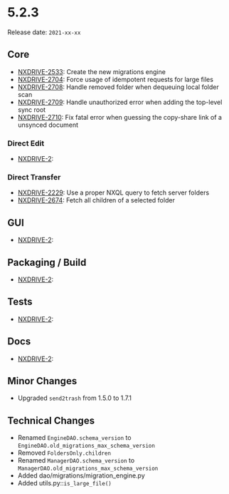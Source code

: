 # 5.2.3

Release date: `2021-xx-xx`

## Core

- [NXDRIVE-2533](https://jira.nuxeo.com/browse/NXDRIVE-2533): Create the new migrations engine
- [NXDRIVE-2704](https://jira.nuxeo.com/browse/NXDRIVE-2704): Force usage of idempotent requests for large files
- [NXDRIVE-2708](https://jira.nuxeo.com/browse/NXDRIVE-2708): Handle removed folder when dequeuing local folder scan
- [NXDRIVE-2709](https://jira.nuxeo.com/browse/NXDRIVE-2709): Handle unauthorized error when adding the top-level sync root
- [NXDRIVE-2710](https://jira.nuxeo.com/browse/NXDRIVE-2710): Fix fatal error when guessing the copy-share link of a unsynced document

### Direct Edit

- [NXDRIVE-2](https://jira.nuxeo.com/browse/NXDRIVE-2):

### Direct Transfer

- [NXDRIVE-2229](https://jira.nuxeo.com/browse/NXDRIVE-2229): Use a proper NXQL query to fetch server folders
- [NXDRIVE-2674](https://jira.nuxeo.com/browse/NXDRIVE-2674): Fetch all children of a selected folder

## GUI

- [NXDRIVE-2](https://jira.nuxeo.com/browse/NXDRIVE-2):

## Packaging / Build

- [NXDRIVE-2](https://jira.nuxeo.com/browse/NXDRIVE-2):

## Tests

- [NXDRIVE-2](https://jira.nuxeo.com/browse/NXDRIVE-2):

## Docs

- [NXDRIVE-2](https://jira.nuxeo.com/browse/NXDRIVE-2):

## Minor Changes

- Upgraded `send2trash` from 1.5.0 to 1.7.1

## Technical Changes

- Renamed `EngineDAO.schema_version` to `EngineDAO.old_migrations_max_schema_version`
- Removed `FoldersOnly.children`
- Renamed `ManagerDAO.schema_version` to `ManagerDAO.old_migrations_max_schema_version`
- Added dao/migrations/migration_engine.py
- Added utils.py::`is_large_file()`
